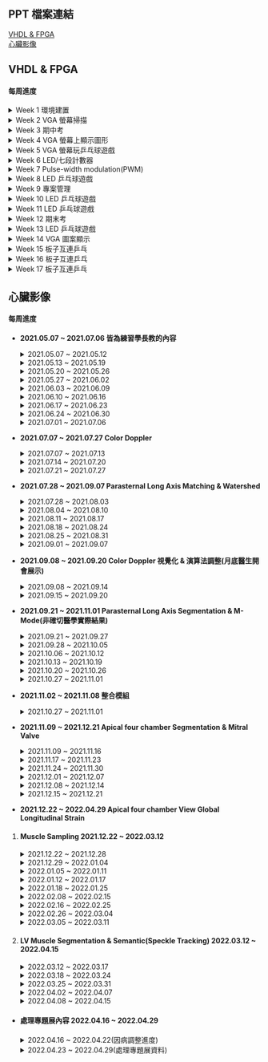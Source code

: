 ## PPT 檔案連結
[VHDL & FPGA](https://docs.google.com/presentation/d/1_oMd8nB5ge3vATgKx2VlhOD2gKH16Xzx/edit?usp=sharing&ouid=114732633741530754400&rtpof=true&sd=true)  
[心臟影像](https://docs.google.com/presentation/d/1t9eHXb45PI_M94EGgWX3N9IUr5dVp5rb/edit?usp=sharing&ouid=114732633741530754400&rtpof=true&sd=true)  


## VHDL & FPGA
#### **每周進度**
<details>
  <summary> Week 1 環境建置 </summary>
  日期: 2020.10.27 - 2020.10.30  
  
  專案資料夾: [00 pre_test](https://github.com/Sapphire1002/VHDL/tree/main/00%20pre_test "專案連結")  
  進度:  
  建置 Vivado 環境  
  查詢 VHDL 語法及資料  
  
</details>

<details>
  <summary> Week 2 VGA 螢幕掃描 </summary>
  日期: 2020.10.30 - 2020.11.06  
  
  專案資料夾: [01 video_out_screen_scan](https://github.com/Sapphire1002/VHDL/tree/main/01%20video_out_screen_scan "專案連結")  
  進度:  
  查詢 VHDL 語法及資料  
  了解螢幕掃描時間及程式設計流程  
  了解螢幕輸出RGB時的原理  
  完成螢幕掃描  
  
<details>
  <summary> 實作部分 </summary>
  
  * 了解螢幕掃描時間及程式設計流程  
  ![螢幕掃描流程圖](https://github.com/Sapphire1002/VHDL/blob/main/01%20video_out_screen_scan/%E8%9E%A2%E5%B9%95%E6%8E%83%E6%8F%8F%E6%B5%81%E7%A8%8B%E5%9C%96.PNG)  
  * 原本螢幕畫面  
  ![原本螢幕畫面](https://github.com/Sapphire1002/VHDL/blob/main/01%20video_out_screen_scan/1106_ori.jpg)  
  * 掃描後的螢幕畫面  
  ![掃描後的螢幕畫面](https://github.com/Sapphire1002/VHDL/blob/main/01%20video_out_screen_scan/1106_result.jpg)  
</details>  

<details>
  <summary> 問題討論 </summary>
  
  ![Q](https://github.com/Sapphire1002/VHDL/blob/main/01%20video_out_screen_scan/1106_q1.PNG)  
  - [x] 已解決  
        解決方式: 在 \*.xdc 檔案時脈的程式碼要加上 IOSTANDARD 並給電壓 LVCMOS33  
  - [ ] 未解決
</details> 
</details>

<details>
  <summary> Week 3 期中考 </summary>
  期中考週
</details>

<details>
  <summary> Week 4 VGA 螢幕上顯示圖形 </summary>
  日期: 2020.11.13 - 2020.11.20 
  
  專案資料夾: [02 video_out_graphics_move](https://github.com/Sapphire1002/VHDL/tree/main/02%20video_out_graphics_move "專案連結")  
  進度:  
  在 VGA 螢幕上顯示正方形、圓形、三角形  
  使螢幕上的圖形移動  
  
<details>
  <summary> 實作部分 </summary>
  
  * 顯示圖形  
  ![顯示圖形](https://github.com/Sapphire1002/VHDL/blob/main/02%20video_out_graphics_move/1120_Video_out_%E5%9C%96%E5%BD%A2.jpg)  
  [圖形移動影片](https://drive.google.com/file/d/1x19yr52etBxJ1drvSTe1m-OdFJPInAqK/view?usp=sharing)  
</details>

<details>
  <summary> 問題討論 </summary>  
  
  ![Q](https://github.com/Sapphire1002/VHDL/blob/main/02%20video_out_graphics_move/1120_video_out_que01.png)  
  - [x] 已解決  
        解決方式: 重新建立一個專案    
  - [ ] 未解決  
  * 三角形在一開始的地方會有問題  
  - [x] 已解決  
        解決方式: 利用數學的線性規劃來判斷點位於直線方程式哪邊      
  - [ ] 未解決   
  * 兩個 process() 傳值的方法  
  - [x] 已解決  
        解決方式:  
            1\. 宣告一個 signal, 類型為 std_logic_vector  
            2\. 在第二個 process 寫一個區域變數(variable)來接收傳入的值  
            3\. 在第二個 process 賦值給 第一步驟宣告的 signal  
            4\. 在第一個 process 接收值, 若要轉成十進制則使用(conv_integer(variable, bits))  
            `conv_integer() 需要有 ieee.std_logic_arith.all 檔案`  
  - [ ] 未解決  
</details>  
</details>

<details>
  <summary> Week 5 VGA 螢幕玩乒乓球遊戲 </summary>
  日期: 2020.11.20 - 2020.11.27  
  
  專案資料夾: [03 video_out_pingpong_vga](https://github.com/Sapphire1002/VHDL/tree/main/03%20video_out_pingpong_vga "專案連結")  
  進度:  
  使用 VGA 螢幕顯示且玩乒乓球遊戲  
  依據打擊的位置球往不同的方向飛   
  
<details>
  <summary> 實作部分 </summary>
  
  [乒乓球實作影片1](https://drive.google.com/file/d/1cx5e87o8t2VbzjyqEA-TgOCNKX9wB-Pk/view?usp=sharing)    
  [乒乓球實作影片2](https://drive.google.com/file/d/1H7-WLFPHP_LOq9tE38c5P5waZKvh8pJ7/view?usp=sharing)  
</details>

<details>
  <summary> 問題討論 </summary> 
  
  * 兩邊的檔板若超出邊界會直接消失並從另一端出現 
  - [ ] 已解決        
  - [x] 未解決  
</details>
</details>

<details>
  <summary> Week 6 LED/七段計數器 </summary>
  日期: 2020.11.27 - 2020.12.04  
  
  專案資料夾: [04 counter](https://github.com/Sapphire1002/VHDL/tree/main/04%20counter "專案連結")  
  進度:  
  計數器 0 ~ 9， 9 ~ 0  
  讓兩個計數器可自由設定上下限  
  計數的結果顯示在 LED 及 七段顯示器上  
  
<details>
  <summary> 實作部分 </summary>
  
  * 上數波形模擬    
  ![上數波形模擬](https://github.com/Sapphire1002/VHDL/blob/main/04%20counter/%E4%B8%8A%E6%95%B8%E8%A8%88%E6%95%B8%E5%99%A8(0_9%E6%B3%A2%E5%BD%A2).PNG)  
  * 下數波形模擬  
  ![下數波形模擬](https://github.com/Sapphire1002/VHDL/blob/main/04%20counter/%E4%B8%8B%E6%95%B8%E8%A8%88%E6%95%B8%E5%99%A8(9_0%20%E6%B3%A2%E5%BD%A2).PNG)  
  * 自定義計數器波形模擬  
  ![自定義計數器波形](https://github.com/Sapphire1002/VHDL/blob/main/04%20counter/%E8%87%AA%E5%AE%9A%E7%BE%A9%E8%A8%88%E6%95%B8%E5%99%A8(%E6%B3%A2%E5%BD%A2).PNG)  

  [LED 上數影片](https://drive.google.com/file/d/1h8_54hwukTBwddUCOMGQsIpPvyr5TOIP/view?usp=sharing)  
  [LED 下數影片](https://drive.google.com/file/d/1HvNs_3RmeN6pVpBwUH8IC6rxIaLaB1HN/view?usp=sharing)  
  影片說明:  
  影片中的 LED 最左邊為 8，最右邊為 1。 數字 9 則顯示 8 和 1，也就是會同時亮最左邊和最右邊
</details>

<details>
  <summary> 問題討論 </summary> 
  
  * 七段顯示器尚未研究怎麼使用
  - [x] 已解決  
        解決方式: FPGA 板子上的七段顯示器無法使用, 使用外接七段顯示器來處理        
  - [ ] 未解決 
</details>
</details>
  
<details> 
  <summary> Week 7 Pulse-width modulation(PWM) </summary>
  日期: 2020.12.04 - 2020.12.11   
  
  專案資料夾: [05 PWM](https://github.com/Sapphire1002/VHDL/tree/main/05%20PWM "專案連結")   
  進度:  
  設計 PWM  
  使用指撥開關設定邊界，並且用有限狀態機來控制兩個計數器的計數。 
  在第一個計數器數的時候 PWM 值為 1，另一個計數器數時值為 0 。  
  最後將結果接上七段顯示器呈現。 
  
<details>
  <summary> 實作部分 </summary>
  
  * PWM 設計流程圖  
  ![PWM 設計流程圖](https://github.com/Sapphire1002/VHDL/blob/main/05%20PWM/PWM_Design_pic.jpg)  
  流程圖說明  
  方框: FPGA 電路  
  箭頭: 輸出訊號  
  菱形: 實際電路  

  * 接上共陽極七段顯示器及 LED 來觀測結果  
  [PWM 接上實際電路觀測結果](https://drive.google.com/file/d/10p-wDH7d7CSU7vLBOSTrHcUxHDYnIQqi/view?usp=sharing)  
  影片說明:  
  LED 代表 PWM 的輸出，紅燈代表上數，黃燈代表下數。
  另外使用 FPGA 板子上的指撥開關來控制邊界。  
  `影片一開始設定 0110，最後設定 0010 `
</details> 
</details>
  
<details>
  <summary> Week 8 LED 乒乓球遊戲 </summary>
  日期: 2020.12.11 - 2020.12.18  
  
  專案資料夾: [06 pingpong_led](https://github.com/Sapphire1002/VHDL/tree/main/06%20pingpong_led "專案連結")  
  進度:  
  設計 LED 乒乓球遊戲    
  使用 LED 當成球在移位，以及兩個按鈕當成 PL1 & PL2，只要達到  
  一邊任意端點就必須在 1個 CLK 內按下該側按鈕。  
  若提早按或者太晚按都算失分，得分時發球權不變，反之換發。  
  最後比分結果由七段顯示器顯示。 
  
<details>
  <summary> 實作部分 </summary>
  
  * 設計 LED 乒乓球遊戲流程圖  
  ![LED 乒乓球遊戲流程圖](https://github.com/Sapphire1002/VHDL/blob/main/06%20pingpong_led/pingpong_programming_pic.jpg)  
  * LED 乒乓球遊戲 VHDL 狀態圖    
  ![LED 乒乓球遊戲狀態圖](https://github.com/Sapphire1002/VHDL/blob/main/06%20pingpong_led/pingpong_led_pic.jpg)   
  狀態圖說明:    
  000: PL1 發球前的狀態  
  001: PL2 發球前的狀態  
  010: LED 右移  
  011: LED 左移  
  100: PL1 接到球  
  101: PL2 接到球  
  110: PL1 當前分數  
  111: PL2 當前分數  
  btn1, btn2: 代表 PL1, PL2  `電路為正邏輯`  
  pos: 球的當前位置  

  * 接上實際電路觀測結果  
  [實際電路觀測結果](https://drive.google.com/file/d/17KoJ02tQW8P4xKnkNdryfAqvog-4ffQe/view?usp=sharing)   
  影片說明:  
  左邊的按鈕為 PL1， 右邊的按鈕為 PL2，左邊的七段為 PL1 分數，右邊的七段為 PL2 分數。
</details>

<details>
  <summary> 問題討論 </summary>  
  
  * 目前 LED 的部分不會移動，但是計分判斷和按鈕控制流程是正常功能  
  - [ ] 已解決        
  - [x] 未解決   
</details>
</details> 

<details>
  <summary> Week 9 專案管理 </summary>
  日期: 2020.12.18 - 2020.12.25  
  
  處理 GitHub 專案管理  
  [操作連結](https://drive.google.com/file/d/1kbkaADANnAS-PVTFHqxI0UQdvAd30b4R/view?usp=sharing "PPT連結")  
  
</details>

<details>
  <summary> Week 10 LED 乒乓球遊戲 </summary>
  日期: 2020.12.25 - 2021.01.01  
  
  專案資料夾: [06 pingpong_led](https://github.com/Sapphire1002/VHDL/tree/main/06%20pingpong_led "專案連結")  
  進度:  
  修正 LED 不會移動的問題  
  重新設計流程圖和狀態圖  
  完成 LED 乒乓球遊戲  
  
<details>
  <summary> 實作部分 </summary>
  
  * 設計 LED 乒乓球遊戲流程圖  
  ![LED 乒乓球遊戲流程圖](https://github.com/Sapphire1002/VHDL/blob/main/06%20pingpong_led/pingpong_programming_pic_v2.jpg)  
  * LED 乒乓球遊戲 Mealy 狀態圖 & FPGA 電路圖      
  ![LED 乒乓球遊戲狀態圖](https://github.com/Sapphire1002/VHDL/blob/main/06%20pingpong_led/pingpong_led_pic_v2.jpg)       
  電路&參數說明:  
  btn1: 玩家1  
  btn2: 玩家2  
  MealyFSM: 米利型有限狀態機  
  PL1_score: 玩家1 分數  
  PL2_score: 玩家2 分數  
  cnt: LED 移動的當前位置  
  freq_div: 除頻  
  serve: 控制發球權  
  狀態說明:  
  s0: 玩家發球前  
  s1: LED右移&PL2是否接到球  
  s2: LED左移&PL1是否接到球  

  * LED 乒乓球遊戲實際遊玩影片   
  [實際遊玩影片](https://drive.google.com/file/d/1XFI0Tmmhyu-u4TRTxHXLS94yamRKo8X2/view?usp=sharing)   
  影片說明:  
  左邊的按鈕為 PL1，右邊的按鈕為 PL2，上面的七段為 PL1 分數，下面的七段為 PL2 分數。
</details>  

<details>
  <summary> 問題討論 </summary>   
  
  * 之前問題  
  * 目前 LED 的部分不會移動，但是計分判斷和按鈕控制流程是正常功能  
  - [x] 已解決  
        解決方式: 重新設計狀態圖和流程圖來處理本項問題  
  - [ ] 未解決   
  * Vivado 會無法偵測到 FPGA 板子的問題  
  - [x] 已解決  
        解決方式: 到對應版本的vivado資料夾目錄下找到 install_digilent.exe 並執行  
        `例如: D:\Vivado\2019.2\data\xicom\cable_drivers\nt64\digilent\install_digilent.exe`
  - [ ] 未解決 
</details>
</details>

<details>
  <summary> Week 11 LED 乒乓球遊戲 </summary>
  日期: 2021.01.01 - 2021.01.08  
  
  專案資料夾: [06 pingpong_led](https://github.com/Sapphire1002/VHDL/tree/main/06%20pingpong_led "專案連結")  
  進度:  
  了解 LFSR  
  LED 乒乓球可以有速度的變化  
  
<details>
  <summary> 實作部分 </summary>
  
  * LFSR 原理  
  線性反饋移位暫存器(Linear Feedback Shift Register)  
  給予一個初始值，接著取 n 個位元做 XOR 並將產生的值做為輸入到 MSB 或 LSB，讓暫存器產生移位的效果。  
  作法:  
  ![LFSR 電路圖](https://github.com/Sapphire1002/VHDL/blob/main/06%20pingpong_led/lfsr_pingpong_use.jpg)  
  說明:  
  採取 X2 XOR X1 輸入到第一級的 D型正反器。  
  
  * LFSR 實作和測試  
  測試圖:  
  ![LFSR 模擬](https://github.com/Sapphire1002/VHDL/blob/main/06%20pingpong_led/LFSR_test_result.PNG)  
  說明:  
  程式裡有用一個 temp 來儲存 X2 XOR X1 的值，然而初始值設定為 001、temp 為 0。  
  因此下一次的輸出會受到上一個的temp影響。  
  例如:  
  (X2X1X0, temp): (001, 0) -> (010, 0) -> (100, 1) -> (001, 1) -> (011, 0) -> (110, 1) -> (101, 0)...
  
  * LED 乒乓球遊戲實際遊玩影片   
  [實際遊玩影片](https://drive.google.com/file/d/13V1_zYj_vKg3D8IJxIxA7z4eNMOWi35x/view?usp=sharing)   
  影片說明:  
  有來回打的流程在 4s ~ 11s  
  
</details>  

</details>


<details>
  <summary> Week 12 期末考 </summary>
  期末考週
</details>

<details>
  <summary> Week 13 LED 乒乓球遊戲 </summary>
    日期: 2021.01.15 - 2021.01.22  
  
  專案資料夾: [06 pingpong_led](https://github.com/Sapphire1002/VHDL/tree/main/06%20pingpong_led "專案連結")  
  進度:    
  LED 乒乓球可以有速度的變化  
  
<details>
  <summary> 實作部分 </summary>
  
  * 設計構想流程  
  ![設計構想流程](https://github.com/Sapphire1002/VHDL/blob/main/06%20pingpong_led/20210119_%E4%B9%92%E4%B9%93%E7%90%83%E8%A8%AD%E8%A8%88%E6%A7%8B%E6%83%B3%E6%B5%81%E7%A8%8B.PNG)    
  
  * 設計構想圖  
  ![設計構想圖](https://github.com/Sapphire1002/VHDL/blob/main/06%20pingpong_led/20210119_%E4%B9%92%E4%B9%93%E7%90%83%E8%A8%AD%E8%A8%88%E6%A7%8B%E6%83%B3%E5%9C%96.PNG)  
  ![ctrl_ball_clk](https://github.com/Sapphire1002/VHDL/blob/main/06%20pingpong_led/20210119_ctrl_ball_clk%E5%9C%96.PNG)  
  
  說明:  
  clk: 為 FPGA 100MHz 最大速度  
  LFSR_random: 產生 3bits 亂數值，賦值給 Qt  
  freq: 將隨機數的值賦給球速的時間  
  random_value: 依時間把值給 times  
  times: 取 Qt 的最後兩個位元
  clk_div: 球速的最大值  
  ctrl_ball_clk: 依照 times 狀態給予不同的速度值  
  MealyFSM: 01.01的乒乓球進度  

  * LED 乒乓球遊戲實際遊玩影片   
  [實際遊玩影片](https://drive.google.com/file/d/1SCx2BbKd_0MiofaLddfYK3ylky8m_mH7/view?usp=sharing)   
 
  
</details> 
</details>

<details>
  <summary> Week 14 VGA 圖案顯示 </summary>
  日期: 2021.01.21 - 2021.01.27  
  
  專案資料夾: [07 video_out_display_graphics](https://github.com/Sapphire1002/VHDL/tree/main/07%20video_out_display_graphics "專案連結")  
  進度:  
  VGA 顯示 Google 圖案  
  VGA 乒乓球  

<details>
  <summary> 實作部分 </summary>
    <details>
      <summary> IP Catalog 操作 </summary>
      
  * IP Catalog    
  ` 版本: Vivado 2019.2 `  
  RAM & ROM 創建流程    
  ![步驟1](https://github.com/Sapphire1002/VHDL/blob/main/07%20video_out_display_graphics/20210125_IP%E6%AD%A5%E9%A9%9F1.PNG)  
  ![步驟2](https://github.com/Sapphire1002/VHDL/blob/main/07%20video_out_display_graphics/20210125_IP%E6%AD%A5%E9%A9%9F2.PNG)  
  ![步驟3](https://github.com/Sapphire1002/VHDL/blob/main/07%20video_out_display_graphics/20210125_IP%E6%AD%A5%E9%A9%9F2_2.PNG)  
  ![步驟4](https://github.com/Sapphire1002/VHDL/blob/main/07%20video_out_display_graphics/20210125_IP%E6%AD%A5%E9%A9%9F2_3.PNG)  
  ![步驟5](https://github.com/Sapphire1002/VHDL/blob/main/07%20video_out_display_graphics/20210125_IP%E6%AD%A5%E9%A9%9F2_4.PNG)  

  * 操作結果  
  ![結果1](https://github.com/Sapphire1002/VHDL/blob/main/07%20video_out_display_graphics/20210125_IP%E6%AD%A5%E9%A9%9F3.PNG)
  ![結果2](https://github.com/Sapphire1002/VHDL/blob/main/07%20video_out_display_graphics/20210125_IP%E6%AD%A5%E9%A9%9F3_2.PNG)
  ![結果3](https://github.com/Sapphire1002/VHDL/blob/main/07%20video_out_display_graphics/20210125_IP%E6%AD%A5%E9%A9%9F3_3.PNG)  
        
  </details>
  
   <details>  
     <summary> VGA Display </summary>
      
   * 設計流程
   ![流程圖](https://github.com/Sapphire1002/VHDL/blob/main/07%20video_out_display_graphics/20210125_VGA_display_1.PNG)  
   
   * 實作結果  
   ![Google圖片](https://github.com/Sapphire1002/VHDL/blob/main/07%20video_out_display_graphics/google_pic_128.png)  
   `size: 128 * 128 `  
   ![顯示](https://github.com/Sapphire1002/VHDL/blob/main/07%20video_out_display_graphics/20210125_VGA_display_2.PNG)
   ![程式](https://github.com/Sapphire1002/VHDL/blob/main/07%20video_out_display_graphics/20210125_VGA_display_2_2.PNG)  
   說明:  
   h_count: 水平當前掃描位置  
   v_count: 垂直當前掃描位置  
   addra: ROM 的地址  
   douta: ROM 在該地址的輸出資料  
   r, g, b: 分別為紅綠藍顏色  

  * VGA PingPong  
  * 設計流程  
  ![流程圖](https://github.com/Sapphire1002/VHDL/blob/main/07%20video_out_display_graphics/20210125_VGA_display_3.PNG)  
  
  * 電路圖  
  ![電路圖](https://github.com/Sapphire1002/VHDL/blob/main/07%20video_out_display_graphics/20210125_VGA_display_4.PNG)  
  說明:  
  紅色箭頭為 外部輸入訊號  
  藍色箭頭為 傳遞參數  
  黃色箭頭為 輸出給外部訊號  
  電路圖說明:  
  clk_divider: 除頻電路  
  clk_div: 除2  
  clk_ball: 除2^21  
  scanner: 處理螢幕掃描及顯示圖形  
  addra: 記憶體位址  
  uut: ROM: 傳遞ROM參數  
  douta: 根據輸出當前addra的資料  
  FSM: 控制遊戲演算及球的移動  
  image_left_x: 圖案左上角座標  
  image_right_y: 圖案右上角座標  
  board_ctrl: 控制板子移動  
  board_left_y: 左側板子的右上角座標  
  board_right_y: 右側板子的左上角座標  

  * 當前實作結果  
  [遊玩影片](https://drive.google.com/file/d/1taIrTT6sPIOCHrO5W4BsGg9jWH7jlPXq/view?usp=sharing)  
  說明:  
  步驟二 圖案移動的地方有狀況，沒辦法顯示完整圖案  
  
   </details>
</details>

<details>
  <summary> 問題討論 </summary>
  
  * Google 圖案移動時會失真  
  - [ ] 已解決   
  - [x] 未解決  
    問題:  
    (目前可能狀況，時序問題)  
    螢幕掃描為 50MHz => 0.02us  
    圖片大小為 128 * 128  
    圖片完全讀取完的時間 327.68us ≒ 0.33ms  

    球移動速度為 0.02us * 2^20 ≒ 20.97ms  
    此時圖片讀取次數 63.55 次  
    球移動時圖片並沒有完整讀取完  

</details>
</details>

<details>
  <summary> Week 15 板子互連乒乓 </summary>
  
  日期: 2021.02.19 - 2021.02.26  
  
  專案資料夾: [08 fpga_connection]("專案連結")  
  進度:  
  兩塊 FPGA 板子互連乒乓  
  
  <details>
  <summary> 實作部分 </summary>
  
  * 設計流程  
  ![流程圖](https://github.com/Sapphire1002/VHDL/blob/main/08%20fpga_connection/20210226_%E8%A8%AD%E8%A8%88%E6%B5%81%E7%A8%8B.PNG)  
  
  * 設計架構圖  
  ![架構圖](https://github.com/Sapphire1002/VHDL/blob/main/08%20fpga_connection/20210226_fpga_connection_%E6%9E%B6%E6%A7%8B%E5%9C%96.PNG)  
  說明:  
  clk: FPGA 100MHz 時脈  
  data: 為 inout 傳輸  
  count: 計算球的位置  
  FSM: 控制球移動的狀態機  
  freq_div: 除頻  
  freq_clk: 除 2^22  
  `目前只有 LED 左移的功能`  
  
  * 當前實作結果  
  [影片連結](https://drive.google.com/file/d/1FJ7SEmzQc0w0w_e17ej9KPOKpSAv0b5X/view?usp=sharing)  
  說明:  
  根據當前的 count 值判斷要傳輸 data資料還是接收資料  
  
  </details>
  
  <details>
  <summary> 問題討論 </summary>
  
   * inout 操作  
   * 一開始使用 reset 另一塊板子的 LED 也會同時移動  
  - [x] 已解決   
        解決方式: 後來採用兩塊板子都有自己的 reset   
  - [ ] 未解決 
  
  </details>

</details>

<details>
  <summary> Week 16 板子互連乒乓 </summary>
  
  日期: 2021.02.26 - 2021.03.04  
  
  專案資料夾: [08 fpga_connection]("專案連結")  
  進度:  
  兩塊 FPGA 板子互連乒乓  

  <details>
  <summary> 實作部分 </summary>
  
  * 設計流程  
  ![流程圖](https://github.com/Sapphire1002/VHDL/blob/main/08%20fpga_connection/20210304_%E8%A8%AD%E8%A8%88%E6%B5%81%E7%A8%8B.PNG)
  
  * 設計架構圖(player_main上, player_other下)    
  ![main架構圖](https://github.com/Sapphire1002/VHDL/blob/main/08%20fpga_connection/20210304_fpga_connect_main_%E6%9E%B6%E6%A7%8B.PNG)  
  說明:  
  ctrl_start: 控制程式開始  
  freq_div: 除頻  
  FSM: 狀態機(目前只有左移)  
  ctrl_stop: 控制停止  
  bit_counter: 計算當前傳送的資料位元  
  data_rw: 控制資料讀寫(目前只有寫) 
  reset_out: 輸出 reset 狀態  
  scl_out: 輸出時序  
  sda: 為 inout 類別負責傳輸資料  
  
  ![other架構圖](https://github.com/Sapphire1002/VHDL/blob/main/08%20fpga_connection/20210304_fpga_connect_other_%E6%9E%B6%E6%A7%8B.PNG)    
  說明:  
  ctrl_start: 控制程式開始  
  freq_div: 除頻  
  FSM: 狀態機(目前只負責更新接收資料)  
  ctrl_stop: 控制停止  
  bit_counter: 計算當前傳送的資料位元  
  data_rw: 控制資料讀寫(目前只有讀)  
  reset_out: 輸出 reset 狀態  
  scl_out: 輸出時序  
  sda: 為 inout 類別負責接收資料  
  receive_reg: 儲存 8bits 的位置  
  
  * 當前實作結果  
  [影片連結](https://drive.google.com/file/d/14m7mvG4YvzyZUhQctgQD8ZyMFNBLdaRd/view?usp=sharing)  
  說明: 
  不確定 8 bits 在接收時的狀態  

  </details>
  
  <details>
  <summary> 問題討論 </summary>
  
   * inout 操作  
   * 8bits資料 在傳送端和接收端沒辦法同步    
  - [x] 已解決   
        解決方式: 後來採用 1 bit 資料傳輸並使用 enable 來控制當前讀寫狀態    
  - [ ] 未解決 
  </details>

</details>

<details>
  <summary> Week 17 板子互連乒乓 </summary>
  
  日期: 2021.03.05 - 2021.03.11  
  
  專案資料夾: [08 fpga_connection]("專案連結")  
  進度:  
  兩塊 FPGA 板子互連乒乓  
  
  <details>
  <summary> 實作部分 </summary>
  
  * 設計流程  
  ![流程圖](https://github.com/Sapphire1002/VHDL/blob/main/08%20fpga_connection/20210311_%E8%A8%AD%E8%A8%88%E6%B5%81%E7%A8%8B.PNG)  
  
  * 設計架構圖  
  ![架構圖](https://github.com/Sapphire1002/VHDL/blob/main/08%20fpga_connection/20210311_%E8%A8%AD%E8%A8%88%E6%9E%B6%E6%A7%8B%E5%9C%96.PNG)  
  說明:  
  freq_div: 除頻  
  freq_clk: 除 2^23 訊號  
  in_out_data: 控制當前要輸出或接收資料  
  data:  為 inout 輸出輸入  
  count: 計算當前球的位置  
  serve: 控制發球  
  ena: 控制當前讀寫  
  
  * 當前實作結果  
  [影片連結](https://drive.google.com/file/d/164o2yVWDuCR0Ng5jTcPbP7ncfTkR8vN6/view?usp=sharing)  
  說明:  
  左邊的板子發球過去可以到對面  
  
  </details>
  
  <details>
  <summary> 問題討論 </summary>
  
   * inout 時序  
   * 傳送和接收訊號時會延遲 1 個 clk  
  - [ ] 已解決      
  - [x] 未解決  
  
  </details>

</details>

## 心臟影像
#### **每周進度**
+ **2021.05.07 ~ 2021.07.06 皆為練習學長教的內容**

  <details>
    <summary> 2021.05.07 ~ 2021.05.12 </summary>  
    進度:  

    1. 分割心臟肌肉位置  
    2. 了解心臟 10 個種類  
  程式碼: [split_muscle.py](https://github.com/Sapphire0912/MyProgramming/blob/master/Python/Project/implement/heart%20recognize/split_muscle.py)
  </details>

  <details>
    <summary> 2021.05.13 ~ 2021.05.19 </summary>  
    進度:  

    1. 分割心臟肌肉位置
    2. 手動分類心臟種類
    3. 了解 DBSCAN  
    程式碼: [split_muscle_v2.py](https://github.com/Sapphire0912/MyProgramming/blob/master/Python/Project/implement/heart%20recognize/split_muscle_v2.py)
  </details>

  <details>
    <summary> 2021.05.20 ~ 2021.05.26 </summary>  
    進度:  

    1. 將未分好類別的心臟圖片做分類
    2. 訓練分類器(跑過學長的程式)  
  程式碼:  
  [classification_datasets.py](https://github.com/Sapphire0912/MyProgramming/blob/master/Python/Project/implement/heart%20recognize/classification_datasets.py)  
  [train.py](https://github.com/Sapphire0912/MyProgramming/blob/master/Python/Project/implement/heart%20recognize/example/train.py)    
  [confusionMatrix.py](https://github.com/Sapphire0912/MyProgramming/blob/master/Python/Project/implement/heart%20recognize/example/confusionMatrix.py)   
  </details>

  <details>
    <summary> 2021.05.27 ~ 2021.06.02 </summary>  
    進度:  

    1. 將 dcm 檔案轉 avi, png檔案
    2. 自行設計分類器  
      (嘗試 sklearn 裡面的其他方式，比較準確率及執行時間)  
    程式碼:  
    [dcm_avi.py](https://github.com/Sapphire0912/MyProgramming/blob/master/Python/Project/implement/heart%20recognize/dcm_avi.py)  
    [check.txt](https://github.com/Sapphire0912/MyProgramming/blob/master/Python/Project/implement/heart%20recognize/dcm_avi_data/check.txt)  
    [report.log](https://github.com/Sapphire0912/MyProgramming/blob/master/Python/Project/implement/heart%20recognize/dcm_avi_data/report.log)  
  </details>

  <details>
    <summary> 2021.06.03 ~ 2021.06.09 </summary>  
    進度:  

    1. 自行設計分類器  
    程式碼: [classifier_test01.py](https://github.com/Sapphire0912/MyProgramming/blob/master/Python/Project/implement/heart%20recognize/my%20classifier/classifier_test01.py)  

  </details>

  <details>
    <summary> 2021.06.10 ~ 2021.06.16 </summary>  
    進度:  

    1. 自行設計分類器
    2. 檢查資料集  
    程式碼:  
    [classifier_test02.py](https://github.com/Sapphire0912/MyProgramming/blob/master/Python/Project/implement/heart%20recognize/my%20classifier/classifier_test02.py)  
    [test_model.py](https://github.com/Sapphire0912/MyProgramming/blob/master/Python/Project/implement/heart%20recognize/my%20classifier/classifier_use_test_model.py)  
    [confusionMat.py](https://github.com/Sapphire0912/MyProgramming/blob/master/Python/Project/implement/heart%20recognize/my%20classifier/classifier_test_model_confusionMat.py)  
    [classifier_tts_datasets.py](https://github.com/Sapphire0912/MyProgramming/blob/master/Python/Project/implement/heart%20recognize/my%20classifier/classifier_tts_datasets.py)  
    [check_datasets.py](https://github.com/Sapphire0912/MyProgramming/blob/master/Python/Project/implement/heart%20recognize/check_datasets.py)  
  </details>

  <details>
    <summary> 2021.06.17 ~ 2021.06.23 </summary>  
    進度:  

    1. 研究 json 資料格式(含補足 TP, TN, FP, FN 資料)
    2. 自行設計分類器(使用不同分類器嘗試)
    3. 處理上周的問題紀錄和開會紀錄   
    程式碼:  
    [confusionMat.py](https://github.com/Sapphire0912/MyProgramming/blob/master/Python/Project/implement/heart%20recognize/my%20classifier/classifier_test_model_confusionMat.py)  
    [classifier_tts_datasets.py](https://github.com/Sapphire0912/MyProgramming/blob/master/Python/Project/implement/heart%20recognize/my%20classifier/classifier_tts_datasets.py)  
    [sklearn_model.py](https://github.com/Sapphire0912/MyProgramming/blob/master/Python/Project/implement/heart%20recognize/my%20classifier/classifier_sklearn.py)  
    [sklearn_model_confusionMat.py](https://github.com/Sapphire0912/MyProgramming/blob/master/Python/Project/implement/heart%20recognize/my%20classifier/sklearn_model_confusionMat.py)  
    [sklearn_rf.py](https://github.com/Sapphire0912/MyProgramming/blob/master/Python/Project/implement/heart%20recognize/my%20classifier/classifier_sklearn_rf.py)  
    [use_rf_model.py](https://github.com/Sapphire0912/MyProgramming/blob/master/Python/Project/implement/heart%20recognize/my%20classifier/use_random%20forest_model.py)  

  </details>

  <details>
    <summary> 2021.06.24 ~ 2021.06.30 </summary>  
    進度:  

    1. 優化程式及計算程式執行時間  
    程式碼:  
    [dcm_avi.py](https://github.com/Sapphire0912/MyProgramming/blob/master/Python/Project/implement/heart%20recognize/dcm_avi.py)  
    [train.py](https://github.com/Sapphire0912/MyProgramming/blob/master/Python/Project/implement/heart%20recognize/example/train.py)  
  </details>

  <details>
    <summary> 2021.07.01 ~ 2021.07.06 </summary>  
    進度:  

    1. 優化骨架化程式及計算該程式執行時間  
    程式碼: [Models_optimize_v1.py](https://github.com/Sapphire0912/MyProgramming/blob/master/Python/Project/implement/heart%20recognize/optimization/Models_optimize_v1.py)
  </details>

+ **2021.07.07 ~ 2021.07.27 Color Doppler**
  <details>
    <summary> 2021.07.07 ~ 2021.07.13 </summary>  
    進度:  

    1. 研究都卜勒效應
    2. 分割出影片中扇形區域
    3. 分出扇形區域中的顏色部分
    4. 新資料轉檔和骨架化  
    程式碼:  
  [doppler.py](https://github.com/Sapphire0912/MyProgramming/blob/master/Python/Project/implement/heart%20recognize/Doppler/doppler.py)  
  [check_avi_rename.py](https://github.com/Sapphire0912/MyProgramming/blob/master/Python/Project/implement/heart%20recognize/check_avi_rename.py)  
  </details>

  <details>
    <summary> 2021.07.14 ~ 2021.07.20 </summary>  
    進度:  

    1. 分類檔案
    2. 分出扇形區域中的顏色部分
    3. 針對都卜勒彩色部分做處理  
    程式碼: [doppler2.py](https://github.com/Sapphire0912/MyProgramming/blob/master/Python/Project/implement/heart%20recognize/Doppler/doppler2.py)
  </details>

  <details>
    <summary> 2021.07.21 ~ 2021.07.27 </summary>  
    進度:  

    1. 分類檔案
    2. 針對都卜勒彩色部分做處理
    3. 將影像中白色扇形區域移除，還原原始影像  
    程式碼:  
    [doppler_curr2.py](https://github.com/Sapphire0912/MyProgramming/blob/master/Python/Project/implement/heart%20recognize/Doppler/doppler_curr2.py)  
    [restore_avi.py](https://github.com/Sapphire0912/MyProgramming/blob/master/Python/Project/implement/heart%20recognize/Doppler/restore_avi.py)

  </details>

+ **2021.07.28 ~ 2021.09.07 Parasternal Long Axis Matching & Watershed**
  <details>
    <summary> 2021.07.28 ~ 2021.08.03 </summary>  
    進度:  

    1. Match Parasternal Long Axis 模型  
    程式碼: [match_prac.py](https://github.com/Sapphire0912/MyProgramming/blob/master/Python/Project/implement/heart%20recognize/match_model/match_prac.py)  
  </details>
  
  <details>
    <summary> 2021.08.04 ~ 2021.08.10 </summary>  
    進度:  

    1. 修正 Matching 模型的算法
    2. Matching 模型後做 Watershed 找出肌肉部分  
    程式碼: [match_prac.py](https://github.com/Sapphire0912/MyProgramming/blob/master/Python/Project/implement/heart%20recognize/match_model/match_prac.py)    
  </details>
  
  <details>
    <summary> 2021.08.11 ~ 2021.08.17 </summary>  
    進度:  

    1. Matching 模型後做 Watershed 找出腔室部分
    2. ROI 區域調整  
    程式碼:  
    [match_prac.py](https://github.com/Sapphire0912/MyProgramming/blob/master/Python/Project/implement/heart%20recognize/match_model/match_prac.py)  
    [find_roi.py](https://github.com/Sapphire0912/MyProgramming/blob/master/Python/Project/implement/heart%20recognize/find_roi.py)
  </details>
  
  <details>
    <summary> 2021.08.18 ~ 2021.08.24 </summary>  
    進度:  

    1. Matching 模型後做 Watershed 找出腔室部分  
    程式碼: [match_prac4.py](https://github.com/Sapphire0912/MyProgramming/blob/master/Python/Project/implement/heart%20recognize/match_model/match_prac.py)  
  </details>
  
  <details>
    <summary> 2021.08.25 ~ 2021.08.31 </summary>  
    進度:  

    1. 標記位置相對應關係
    2. 修正瓣膜抓取的方式  
    程式碼: [match_prac4.py](https://github.com/Sapphire0912/MyProgramming/blob/master/Python/Project/implement/heart%20recognize/match_model/match_prac4.py)
  </details>
  
  <details>
    <summary> 2021.09.01 ~ 2021.09.07 </summary>  
    進度:  

    1. 處理都卜勒影像影響 watershed 的情況
    2. 修正同個位置 contour 不連續的算法  
    程式碼: [match_all](https://github.com/Sapphire0912/MyProgramming/tree/master/Python/Project/implement/heart%20recognize/match_model/match_all(watershed))
  </details>

+ **2021.09.08 ~ 2021.09.20 Color Doppler 視覺化 & 演算法調整(月底醫生開會展示)**
  <details>
    <summary> 2021.09.08 ~ 2021.09.14 </summary>  
    進度:  

    1. Doppler 演算法調整、視覺化  
    程式碼:  
    [doppler_model](https://github.com/Sapphire0912/MyProgramming/blob/master/Python/Project/implement/heart%20recognize/Doppler/video/doppler_model/integration_v1.py)  
    [doppler_main.py](https://github.com/Sapphire0912/MyProgramming/blob/master/Python/Project/implement/heart%20recognize/Doppler/video/doppler_model/integration_main.py)
  </details>
  
  <details>
    <summary> 2021.09.15 ~ 2021.09.20 </summary>  
    進度:  

    1. Doppler 演算法調整、視覺化  
    程式碼:  
    [doppler_model](https://github.com/Sapphire0912/MyProgramming/blob/master/Python/Project/implement/heart%20recognize/Doppler/video/doppler_model/integration_v1.py)  
    [doppler_main.py](https://github.com/Sapphire0912/MyProgramming/blob/master/Python/Project/implement/heart%20recognize/Doppler/video/doppler_model/integration_main.py)
  </details>

+ **2021.09.21 ~ 2021.11.01 Parasternal Long Axis Segmentation & M-Mode(非確切醫學實際結果)**
  <details>
    <summary> 2021.09.21 ~ 2021.09.27 </summary>  
    進度:  

    1. 找標準長度
    2. Parasternal Long Axis M-Mode  
    程式碼:  
    [find_unit.py](https://github.com/Sapphire0912/MyProgramming/blob/master/Python/Project/implement/heart%20recognize/Unit/find_unit.py)  
    [PLA_M_Mode.py](https://github.com/Sapphire0912/MyProgramming/blob/master/Python/Project/implement/heart%20recognize/m-mode/PLA_M_mode.py)
  </details>
  
  <details>
    <summary> 2021.09.28 ~ 2021.10.05 </summary>  
    進度:  

    1. PLA Segmentation  
    程式碼: [(matching_test)PLA_seg.py](https://github.com/Sapphire0912/MyProgramming/blob/master/Python/Project/implement/heart%20recognize/match_model/match_all(muscle)/matching_test.py)  
  </details>
  
  <details>
    <summary> 2021.10.06 ~ 2021.10.12 </summary>  
    進度:  

    1. PLA Segmentation(M-Mode): 找出 Key Points  
    程式碼: [(M_Mode_matching)PLA_seg.py](https://github.com/Sapphire0912/MyProgramming/blob/master/Python/Project/implement/heart%20recognize/m-mode/PLA_M_Mode_matching.py)  
  </details>
  
  <details>
    <summary> 2021.10.13 ~ 2021.10.19 </summary>  
    進度:  

    1. PLA Segmentation(M-Mode): 修正演算法  
    2. 研究 Speckle Tracking & GLS  
    程式碼: [(M_Mode_matching)PLA_seg.py](https://github.com/Sapphire0912/MyProgramming/blob/master/Python/Project/implement/heart%20recognize/m-mode/PLA_M_Mode_matching.py)  
  </details>
  
  <details>
    <summary> 2021.10.20 ~ 2021.10.26 </summary>  
    進度:  

    1. Segmentation: 抓出心臟範圍
    2. 研究 Speckle Tracking & GLS
    3. 研究 CNN 兩篇論文的程式
    4. 研究 Condensation 演算法  
    程式碼: [(matching_test)heart_bound.py](https://github.com/Sapphire0912/MyProgramming/blob/master/Python/Project/implement/heart%20recognize/match_model/match_all(muscle)/matching_test.py)  
  </details>
  
  <details>
    <summary> 2021.10.27 ~ 2021.11.01 </summary>  
    進度:  

    1. Segmentation: 找出腔室中心點 & 邊界
    2. 論文程式架構圖  
    程式碼: [(matching_test)chamber_center.py](https://github.com/Sapphire0912/MyProgramming/blob/master/Python/Project/implement/heart%20recognize/match_model/match_all(muscle)/matching_test.py)  
  </details>  

+ **2021.11.02 ~ 2021.11.08 整合模組**
  <details>
    <summary> 2021.10.27 ~ 2021.11.01 </summary>  
    進度:  

    1. 整合影像基本資訊模組  
       和檔案有關: DCM 轉 AVI (完成)  
       和影片有關: ROI、標準長度 & BPM(完成)  
    程式碼:  
  [find_unit4.py](https://github.com/Sapphire0912/MyProgramming/blob/master/Python/Project/implement/heart%20recognize/Unit/find_unit4.py)  
  [DCMToAVI.py](https://github.com/Sapphire0912/MyProgramming/blob/master/Python/Project/implement/heart%20recognize/Modular/DCMToAVI.py)
  </details>  

+ **2021.11.09 ~ 2021.12.21 Apical four chamber Segmentation & Mitral Valve**
  <details>
    <summary> 2021.11.09 ~ 2021.11.16 </summary>  
    進度:  

    1. 處理心臟週期    
    程式碼: [handle_period.py](https://github.com/Sapphire0912/MyProgramming/blob/master/Python/Project/implement/heart%20recognize/Segmentation/handle_period.py)  
  </details>  
  
  <details>
    <summary> 2021.11.17 ~ 2021.11.23 </summary>  
    進度:  

    1. 處理心臟週期    
    2. Multi Threshold 一階插值  
    程式碼:   
  [handle_period.py](https://github.com/Sapphire0912/MyProgramming/blob/master/Python/Project/implement/heart%20recognize/Segmentation/handle_period.py)  
  [multi_thres.py](https://github.com/Sapphire0912/MyProgramming/blob/master/Python/Project/implement/heart%20recognize/Segmentation/multi_thres.py)
  </details> 
  
  <details>
    <summary> 2021.11.24 ~ 2021.11.30 </summary>  
    進度:  

    1. Multi threshold 完成公式部分  
    2. 抓取 A4C 心臟瓣膜位置  
    程式碼:   
  [multi_thres.py](https://github.com/Sapphire0912/MyProgramming/blob/master/Python/Project/implement/heart%20recognize/Segmentation/multi_thres.py)  
  [find_valve.py](https://github.com/Sapphire0912/MyProgramming/blob/master/Python/Project/implement/heart%20recognize/Segmentation/Find_valve.py)
  </details> 
  
  <details>
    <summary> 2021.12.01 ~ 2021.12.07 </summary>  
    進度:  

    1. Multi threshold 優化演算法  
    2. 修正 Kmeans 分群問題 & 初步預測腔室位置    
    程式碼:   
  [multi_thres.py](https://github.com/Sapphire0912/MyProgramming/blob/master/Python/Project/implement/heart%20recognize/Segmentation/multi_thres.py)  
  [find_valve.py](https://github.com/Sapphire0912/MyProgramming/blob/master/Python/Project/implement/heart%20recognize/Segmentation/Find_valve.py)
  </details> 
  
  <details>
    <summary> 2021.12.08 ~ 2021.12.14 </summary>  
    進度:  

    1. 用 C 語言 計算 Multi threshold 結合 Python  
    2. 調整 Multi threshold 計算 histogram 的方式  
    3. 修正 Kmeans 分群問題  
    4. 調整預測腔室位置的算法  
    5. 修正抓取瓣膜的演算法    
    程式碼:   
  [Multi_thres.py](https://github.com/Sapphire0912/MyProgramming/blob/master/Python/Project/implement/heart%20recognize/Segmentation/Multi_Threshold/Multi_Threshold.py)  
  [convolution.c](https://github.com/Sapphire0912/MyProgramming/blob/master/Python/Project/implement/heart%20recognize/Segmentation/Handle%20Convolution/convolution.c)  
  [FindValve_v2.py](https://github.com/Sapphire0912/MyProgramming/blob/master/Python/Project/implement/heart%20recognize/Segmentation/FindValve_v2.py)
  </details> 
  
  <details>
    <summary> 2021.12.15 ~ 2021.12.21 </summary>  
    進度:  

    1. 整合系統程式架構  
    程式碼: [Main.py](https://github.com/Sapphire0912/MyProgramming/tree/master/Python/Project/implement/heart%20recognize/System)  
  </details> 

+ **2021.12.22 ~ 2022.04.29 Apical four chamber View Global Longitudinal Strain**
1. #### Muscle Sampling 2021.12.22 ~ 2022.03.12
    <details>
      <summary> 2021.12.22 ~ 2021.12.28 </summary>  
      進度:  

      1. 利用骨架圖找心臟範圍  
      2. 整理問題紀錄  
      程式碼: [Segmentation_v2.py](https://github.com/Sapphire0912/MyProgramming/blob/master/Python/Project/implement/heart%20recognize/System/Segmentation_v2.py)  
    </details> 

    <details>
      <summary> 2021.12.29 ~ 2022.01.04 </summary>  
      進度:  

      1. 研究 Anatomically based geometric modelling of the musculoskeletal system and other organs 論文   
    </details> 


    <details>
      <summary> 2022.01.05 ~ 2022.01.11 </summary>  
      進度:  

      1. 使用 Multi-Threshold 找心臟範圍  
      程式碼: [Heart_Bound.py](https://github.com/Sapphire0912/MyProgramming/blob/master/Python/Project/implement/heart%20recognize/Heart%20Bound/ReplaceSkeleton_test.py)    
    </details> 

    <details>
      <summary> 2022.01.12 ~ 2022.01.17 </summary>  
      進度:  

      1. 使用 Multi-Threshold 找心臟範圍  
      程式碼: [Heart_Bound.py](https://github.com/Sapphire0912/MyProgramming/blob/master/Python/Project/implement/heart%20recognize/Heart%20Bound/ReplaceSkeleton_test.py)    
    </details> 

    <details>
      <summary> 2022.01.18 ~ 2022.01.25 </summary>  
      進度:  

      1. 找出腔室間肌肉區域  
      2. 1st Multi-Threshold Result 白色區塊相連  
      3. 調整 Multi-Threshold  U、alpha、beta 值   
      程式碼:  
    [Heart_Bound.py](https://github.com/Sapphire0912/MyProgramming/blob/master/Python/Project/implement/heart%20recognize/Heart%20Bound/ReplaceSkeleton_test.py)   
      [ConnectHeartBound.py](https://github.com/Sapphire0912/MyProgramming/blob/master/Python/Project/implement/heart%20recognize/Heart%20Bound/ConnectHeartBound.py)
    </details> 

    <details>
      <summary> 2022.02.08 ~ 2022.02.15 </summary>  
      進度:  

      1. 1st Multi-Threshold Result 白色區塊相連    
         a. 定義可連接的區塊  
         b. 以 BFS 搜索可連接的節點  
      程式碼:  
    [ConnectBoundTest.py](https://github.com/Sapphire0912/MyProgramming/blob/master/Python/Project/implement/heart%20recognize/Heart%20Bound/ConnectHeartBound_test.py)   
      [ConnectHeartBound.py](https://github.com/Sapphire0912/MyProgramming/blob/master/Python/Project/implement/heart%20recognize/Heart%20Bound/ConnectHeartBound.py)
    </details> 

    <details>
      <summary> 2022.02.16 ~ 2022.02.25 </summary>  
      進度:  

      1. 1st Multi-Threshold Result 白色區塊相連  
         a. 定義可連接的區塊  
         b. 將輪廓以特徵點取代  
         c. 以 BFS 搜索可連接的點  
      程式碼:  
    [ConnectBoundTest.py](https://github.com/Sapphire0912/MyProgramming/blob/master/Python/Project/implement/heart%20recognize/Heart%20Bound/ConnectHeartBound_test.py)   
      [ConnectHeartBound.py](https://github.com/Sapphire0912/MyProgramming/blob/master/Python/Project/implement/heart%20recognize/Heart%20Bound/ConnectHeartBound.py)
    </details> 

    <details>
      <summary> 2022.02.26 ~ 2022.03.04 </summary>  
      進度:  

      1. 1st Multi-Threshold Result 白色區塊相連        
          a. 定義可連接的區塊(調整 Multi-Threshold 階數)    
          b. 將輪廓以特徵點取代(處理輪廓特徵點連接方式)   
          c. 以 BFS 搜索可連接的節點  
      程式碼:  
    [ConnectBoundTest.py](https://github.com/Sapphire0912/MyProgramming/blob/master/Python/Project/implement/heart%20recognize/Heart%20Bound/ConnectHeartBound_test.py)   
      [ConnectHeartBound.py](https://github.com/Sapphire0912/MyProgramming/blob/master/Python/Project/implement/heart%20recognize/Heart%20Bound/ConnectHeartBound.py)
    </details> 

    <details>
      <summary> 2022.03.05 ~ 2022.03.11 </summary>  
      進度:  

      1. 1st Multi-Threshold Result 白色區塊相連        
          a. 定義可連接的區塊(調整 Multi-Threshold 階數)    
          b. 將輪廓以特徵點取代(處理輪廓特徵點連接方式)   
          c. 特徵點 Semantic & 預測 (基於已知 View)  
          - [x] 利用標準型的相對位置關係定義特徵點的位置    
          - [ ] 基於 Kmeans 的相對位置定義特徵點的位置  
      程式碼: [Semantic](https://github.com/Sapphire0912/MyProgramming/tree/master/Python/Project/implement/heart%20recognize/Heart%20Bound/Semantic)   
    </details> 

2. #### LV Muscle Segmentation & Semantic(Speckle Tracking) 2022.03.12 ~ 2022.04.15
    <details>
      <summary> 2022.03.12 ~ 2022.03.17 </summary>  
      進度:  

      1. 1st Multi-Threshold Result 白色區塊相連        
          a. 定義可連接的區塊(調整 Multi-Threshold 階數)    
          b. 將輪廓以特徵點取代(處理輪廓特徵點連接方式)
          c. 疊加取平均後給機器學習模型訓練  
          d. 特徵點 Semantic & 預測 (基於已知 View)  
          - [ ] 利用標準型的相對位置關係定義特徵點的位置    
          - [x] 基於 Kmeans 的相對位置定義特徵點的位置    
      程式碼:  
    [Semantic](https://github.com/Sapphire0912/MyProgramming/tree/master/Python/Project/implement/heart%20recognize/Heart%20Bound/Semantic)   
    [SVM_Train](https://github.com/Sapphire0912/MyProgramming/tree/master/Python/Project/implement/heart%20recognize/System2/Predict%20View)
    </details> 

    <details>
      <summary> 2022.03.18 ~ 2022.03.24 </summary>  
      進度:  

      1. 1st Multi-Threshold Result 白色區塊相連        
          a. 定義可連接的區塊(調整 Multi-Threshold 階數)    
          b. 將輪廓以特徵點取代(處理輪廓特徵點連接方式)
          c. 疊加取平均後給機器學習模型訓練  
          d. 特徵點 Semantic & 預測 (基於已知 View)  
          - [x] Matching(LV Region)   
          - [x] 基於 Kmeans 的瓣膜位置, 限制 LV 範圍  
      程式碼: [Matching](https://github.com/Sapphire0912/MyProgramming/tree/master/Python/Project/implement/heart%20recognize/Matching)   
    </details> 

    <details>
      <summary> 2022.03.25 ~ 2022.03.31 </summary>  
      進度:  

      1. 1st Multi-Threshold Result 白色區塊相連        
          a. 定義可連接的區塊(調整 Multi-Threshold 階數)    
          b. 將輪廓以特徵點取代(處理輪廓特徵點連接方式)
          c. 疊加取平均後給機器學習模型訓練  
          d. 特徵點 Semantic & 預測 (基於已知 View)  
          - [x] Matching(LV Region)  
          - [x] 特徵點(Sampling) & 擬合曲線  
          - [x] 基於 Kmeans 的瓣膜位置, 限制 LV 範圍  
          - [x] 連接三段肌肉, 將點重新取樣   
      程式碼: [System3](https://github.com/Sapphire0912/MyProgramming/tree/master/Python/Project/implement/heart%20recognize/System3)   
    </details> 

    <details>
      <summary> 2022.04.02 ~ 2022.04.07 </summary>  
      進度:  

      1. 處理 Matching 的問題  
      2. GLS 定位點(Global Longitudinal Strain)  
      程式碼: [(Matching_v2)System3](https://github.com/Sapphire0912/MyProgramming/tree/master/Python/Project/implement/heart%20recognize/System3)   
    </details> 

    <details>
      <summary> 2022.04.08 ~ 2022.04.15 </summary>  
      進度:  

      1. 處理 Matching 的問題  
      2. 整理架構, 測試  
      程式碼: [(Matching_v2)System3](https://github.com/Sapphire0912/MyProgramming/tree/master/Python/Project/implement/heart%20recognize/System3)   
    </details> 
  
- #### 處理專題展內容 2022.04.16 ~ 2022.04.29
  <details>
    <summary> 2022.04.16 ~ 2022.04.22(因病調整進度) </summary>  
    進度:  

    1. 整理架構, 測試  
    2. PLA M-Mode  
    程式碼: [System2](https://github.com/Sapphire0912/MyProgramming/tree/master/Python/Project/implement/heart%20recognize/System2)   
  </details>

  <details>
    <summary> 2022.04.23 ~ 2022.04.29(處理專題展資料) </summary>  
    進度:  

    1. 處理專題展
    2. 收集 Global Longitudinal Strain 計算方法的資料  
  </details> 
